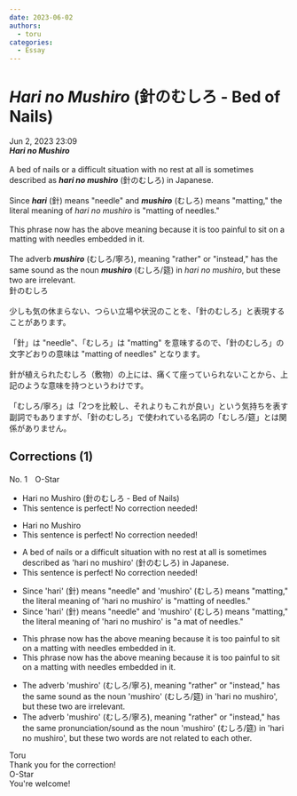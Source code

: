 ```yaml
---
date: 2023-06-02
authors:
  - toru
categories:
  - Essay
---
```


<h1 id="subject_show"><strong><em>Hari no Mushiro</strong></em> (針のむしろ - Bed of Nails)</h1>
<div class="date">Jun 2, 2023 23:09</div>
<div id="post"><div id="body_show_ori">
<strong><em>Hari no Mushiro</strong></em><br/><br/>A bed of nails or a difficult situation with no rest at all is sometimes described as <strong><em>hari no mushiro</em></strong> (針のむしろ) in Japanese.<br/><br/>Since <strong><em>hari</em></strong> (針) means "needle" and <strong><em>mushiro</em></strong> (むしろ) means "matting," the literal meaning of <em>hari no mushiro</em> is "matting of needles."<br/><br/>This phrase now has the above meaning because it is too painful to sit on a matting with needles embedded in it.<br/><br/>The adverb <strong><em>mushiro</em></strong> (むしろ/寧ろ), meaning "rather" or "instead," has the same sound as the noun <strong><em>mushiro</em></strong> (むしろ/筵) in <em>hari no mushiro</em>, but these two are irrelevant.
</div></div>

<!-- more -->

<div id="post_ja"><div id="body_show_mo">
針のむしろ<br/><br/>少しも気の休まらない、つらい立場や状況のことを、「針のむしろ」と表現することがあります。<br/><br/>「針」は "needle"、「むしろ」は "matting" を意味するので、「針のむしろ」の文字どおりの意味は "matting of needles" となります。<br/><br/>針が植えられたむしろ（敷物）の上には、痛くて座っていられないことから、上記のような意味を持つというわけです。<br/><br/>「むしろ/寧ろ」は「2つを比較し、それよりもこれが良い」という気持ちを表す副詞でもありますが、「針のむしろ」で使われている名詞の「むしろ/筵」とは関係がありません。
</div></div>

## Corrections (1)
<div id="block"><div class="first_name"> No. 1　<span class="just_name">O-Star</span></div><div id="block2">
<ul class="correction_field">
<li class="incorrect">Hari no Mushiro (針のむしろ - Bed of Nails)</li>
<li class="corrected perfect">This sentence is perfect! No correction needed!</li>
</ul>
<ul class="correction_field">
<li class="incorrect">Hari no Mushiro</li>
<li class="corrected perfect">This sentence is perfect! No correction needed!</li>
</ul>
<ul class="correction_field">
<li class="incorrect">A bed of nails or a difficult situation with no rest at all is sometimes described as 'hari no mushiro' (針のむしろ) in Japanese.</li>
<li class="corrected perfect">This sentence is perfect! No correction needed!</li>
</ul>
<ul class="correction_field">
<li class="incorrect">Since 'hari' (針) means "needle" and 'mushiro' (むしろ) means "matting," the literal meaning of 'hari no mushiro' is "matting of needles."</li>
<li class="corrected correct">
Since 'hari' (針) means "needle" and 'mushiro' (むしろ) means "matting," the literal meaning of 'hari no mushiro' is "<span class="f_bold">a mat of </span>needles."
</li>
</ul>
<ul class="correction_field">
<li class="incorrect">This phrase now has the above meaning because it is too painful to sit on a matting with needles embedded in it.</li>
<li class="corrected correct">
This phrase now has the above meaning because it is too painful to sit on a mat<span class="sline"><span class="f_red">ting</span></span> with needles embedded in it.
</li>
</ul>
<ul class="correction_field">
<li class="incorrect">The adverb 'mushiro' (むしろ/寧ろ), meaning "rather" or "instead," has the same sound as the noun 'mushiro' (むしろ/筵) in 'hari no mushiro', but these two are irrelevant.</li>
<li class="corrected correct">
The adverb 'mushiro' (むしろ/寧ろ), meaning "rather" or "instead," has the same <span class="f_blue">pronunciation/sound </span>as the noun 'mushiro' (むしろ/筵) in 'hari no mushiro', but these <span class="f_bold">two words are not related to each other.</span>
</li>
</ul>
</div><div class="name"><span class="just_name">Toru</span><br>
Thank you for the correction!
</div>
<div class="name"><span class="just_name">O-Star</span><br>
You're welcome!
</div>
</div>
